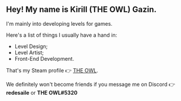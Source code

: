 ## Hey! My name is Kirill (THE OWL) Gazin.
I'm mainly into developing levels for games.

Here's a list of things I usually have a hand in:
* Level Design;
* Level Artist;
* Front-End Development.

That's my Steam profile 👉 [THE OWL](https://steamcommunity.com/id/redesaile).

We definitely won't become friends if you message me on Discord 👉 **redesaile** or **THE OWL#5320**
